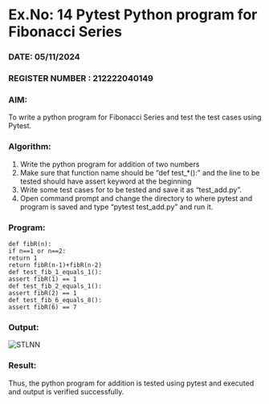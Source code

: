 # Ex.No: 14 Pytest Python program for Fibonacci Series

### DATE: 05/11/2024                                                                          
### REGISTER NUMBER :  212222040149
### AIM: 
To write a python program for Fibonacci Series and test the test cases using Pytest.

### Algorithm:
1. Write the python program for addition of two numbers
2. Make sure that function name should be “def test_*():” and the line to be tested should have assert keyword at the beginning
3. Write some test cases for to be tested and save it as “test_add.py”.
4. Open command prompt and change the directory to where pytest and program is saved and type “pytest test_add.py” and run it.

### Program:
```
def fibR(n): 
if n==1 or n==2: 
return 1 
return fibR(n-1)+fibR(n-2) 
def test_fib_1_equals_1(): 
assert fibR(1) == 1 
def test_fib_2_equals_1(): 
assert fibR(2) == 1 
def test_fib_6_equals_8(): 
assert fibR(6) == 7
```

### Output:
![STLNN](https://github.com/user-attachments/assets/b7a7612e-111d-4187-b4a8-e9d403e6209e)

### Result:
Thus, the python program for addition is tested using pytest and executed and output is verified successfully.
